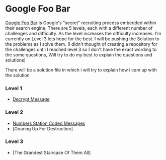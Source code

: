 # Google Foo Bar

[Google Foo Bar](http://foobar.withgoogle.com) is Google's "secret" recruiting process embedded within their search engine. There are 5 levels, each with a different number of challenges and difficulty. As the level increases the difficulty increases. I'm currently on Level 3 lets hope for the best. I will be pushing the Solution to the problems as I solve them. (I didn't thought of creating a repository for the challenges until I reached level 3 so I don't have the exact wording to the some questions, Will try to do my best to explain the questions and solutions)

There will be a solution file in which i will try to explain how i cam up with the solution

### Level 1
- [Decrypt Message](https://github.com/ShadyD45/Google-Foobar/blob/master/Level%201/Main.java)

### Level 2
- [Numbers Station Coded Messages](https://github.com/ShadyD45/Google-Foobar/blob/master/Level%202/Coded%20Message/CodedMessages.java)
- [Gearing Up For Destruction]

### Level 3
- [The Grandest Staircase Of Them All]


